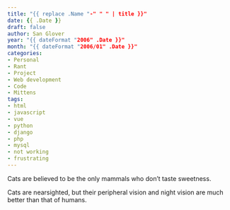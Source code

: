 ```yaml
---
title: "{{ replace .Name "-" " " | title }}"
date: {{ .Date }}
draft: false
author: San Glover
year: "{{ dateFormat "2006" .Date }}"
month: "{{ dateFormat "2006/01" .Date }}"
categories:
- Personal
- Rant
- Project
- Web development
- Code
- Mittens
tags:
- html
- javascript
- vue
- python
- django
- php
- mysql
- not working
- frustrating
---
```

Cats are believed to be the only mammals who don’t taste sweetness.

<!-- more -->

Cats are nearsighted, but their peripheral vision and night vision are much better than that of humans.